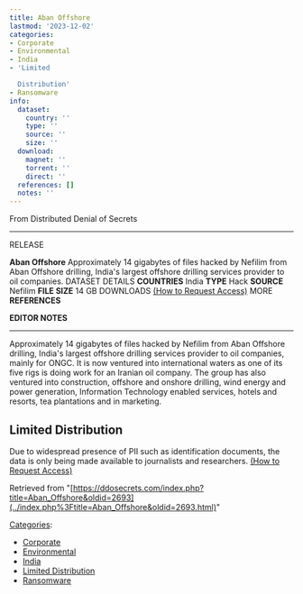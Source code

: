 ```yaml
---
title: Aban Offshore
lastmod: '2023-12-02'
categories:
- Corporate
- Environmental
- India
- 'Limited

  Distribution'
- Ransomware
info:
  dataset:
    country: ''
    type: ''
    source: ''
    size: ''
  download:
    magnet: ''
    torrent: ''
    direct: ''
  references: []
  notes: ''
---
```




From Distributed Denial of Secrets

---
RELEASE

**Aban Offshore**
Approximately 14 gigabytes of files hacked by Nefilim from Aban Offshore drilling, India's largest offshore drilling services provider to oil companies.
DATASET DETAILS
**COUNTRIES** India
**TYPE** Hack
**SOURCE** Nefilim
**FILE SIZE** 14 GB
DOWNLOADS [(How to Request Access)](Contact.html#Request_Access "Contact")
MORE
**REFERENCES**

**EDITOR NOTES**

---

Approximately 14 gigabytes of files hacked by Nefilim from Aban Offshore
drilling, India's largest offshore drilling services provider to oil
companies, mainly for ONGC. It is now ventured into international waters
as one of its five rigs is doing work for an Iranian oil company. The
group has also ventured into construction, offshore and onshore
drilling, wind energy and power generation, Information Technology
enabled services, hotels and resorts, tea plantations and in marketing.

## Limited Distribution

Due to widespread presence of PII such as identification documents, the
data is only being made available to journalists and researchers. [(How
to Request Access)](Contact.html#Request_Access "Contact")

Retrieved from
"[https://ddosecrets.com/index.php?title=Aban_Offshore&oldid=2693](../index.php%3Ftitle=Aban_Offshore&oldid=2693.html)"

[Categories](./Special:Categories.html "Special:Categories"):

- [Corporate](./Category:Corporate.html "Category:Corporate")
- [Environmental](./Category:Environmental.html "Category:Environmental")
- [India](./Category:India.html "Category:India")
- [Limited
Distribution](./Category:Limited_Distribution.html "Category:Limited Distribution")
- [Ransomware](./Category:Ransomware.html "Category:Ransomware")
